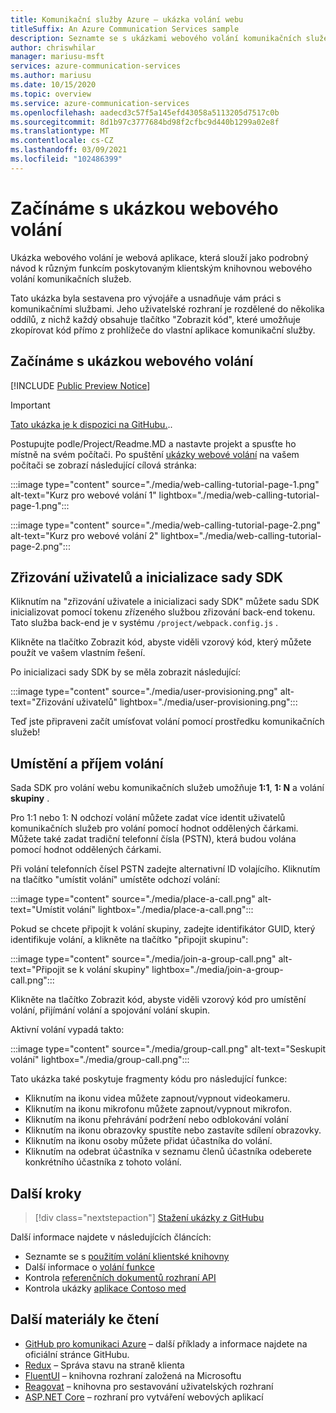 ```yaml
---
title: Komunikační služby Azure – ukázka volání webu
titleSuffix: An Azure Communication Services sample
description: Seznamte se s ukázkami webového volání komunikačních služeb
author: chriswhilar
manager: mariusu-msft
services: azure-communication-services
ms.author: mariusu
ms.date: 10/15/2020
ms.topic: overview
ms.service: azure-communication-services
ms.openlocfilehash: aadecd3c57f5a145efd43058a5113205d7517c0b
ms.sourcegitcommit: 8d1b97c3777684bd98f2cfbc9d440b1299a02e8f
ms.translationtype: MT
ms.contentlocale: cs-CZ
ms.lasthandoff: 03/09/2021
ms.locfileid: "102486399"
---
```

# <a name="get-started-with-the-web-calling-sample"></a>Začínáme s ukázkou webového volání

Ukázka webového volání je webová aplikace, která slouží jako podrobný návod k různým funkcím poskytovaným klientským knihovnou webového volání komunikačních služeb.

Tato ukázka byla sestavena pro vývojáře a usnadňuje vám práci s komunikačními službami. Jeho uživatelské rozhraní je rozdělené do několika oddílů, z nichž každý obsahuje tlačítko "Zobrazit kód", které umožňuje zkopírovat kód přímo z prohlížeče do vlastní aplikace komunikační služby.

## <a name="get-started-with-the-web-calling-sample"></a>Začínáme s ukázkou webového volání

[!INCLUDE [Public Preview Notice](../includes/public-preview-include.md)]


> [!IMPORTANT]
> [Tato ukázka je k dispozici na GitHubu.](https://github.com/Azure-Samples/communication-services-web-calling-tutorial/)..

Postupujte podle/Project/Readme.MD a nastavte projekt a spusťte ho místně na svém počítači.
Po spuštění [ukázky webové volání](https://github.com/Azure-Samples/communication-services-web-calling-tutorial) na vašem počítači se zobrazí následující cílová stránka:

:::image type="content" source="./media/web-calling-tutorial-page-1.png" alt-text="Kurz pro webové volání 1" lightbox="./media/web-calling-tutorial-page-1.png":::

:::image type="content" source="./media/web-calling-tutorial-page-2.png" alt-text="Kurz pro webové volání 2" lightbox="./media/web-calling-tutorial-page-2.png":::

## <a name="user-provisioning-and-sdk-initialization"></a>Zřizování uživatelů a inicializace sady SDK

Kliknutím na "zřizování uživatele a inicializaci sady SDK" můžete sadu SDK inicializovat pomocí tokenu zřízeného službou zřizování back-end tokenu. Tato služba back-end je v systému `/project/webpack.config.js` .

Klikněte na tlačítko Zobrazit kód, abyste viděli vzorový kód, který můžete použít ve vašem vlastním řešení.

Po inicializaci sady SDK by se měla zobrazit následující:

:::image type="content" source="./media/user-provisioning.png" alt-text="Zřizování uživatelů" lightbox="./media/user-provisioning.png":::

Teď jste připraveni začít umísťovat volání pomocí prostředku komunikačních služeb!

## <a name="placing-and-receiving-calls"></a>Umístění a příjem volání

Sada SDK pro volání webu komunikačních služeb umožňuje **1:1**, **1: N** a volání **skupiny** .

Pro 1:1 nebo 1: N odchozí volání můžete zadat více identit uživatelů komunikačních služeb pro volání pomocí hodnot oddělených čárkami. Můžete také zadat tradiční telefonní čísla (PSTN), která budou volána pomocí hodnot oddělených čárkami.

Při volání telefonních čísel PSTN zadejte alternativní ID volajícího. Kliknutím na tlačítko "umístit volání" umístěte odchozí volání:

:::image type="content" source="./media/place-a-call.png" alt-text="Umístit volání" lightbox="./media/place-a-call.png":::

Pokud se chcete připojit k volání skupiny, zadejte identifikátor GUID, který identifikuje volání, a klikněte na tlačítko "připojit skupinu":

:::image type="content" source="./media/join-a-group-call.png" alt-text="Připojit se k volání skupiny" lightbox="./media/join-a-group-call.png":::

Klikněte na tlačítko Zobrazit kód, abyste viděli vzorový kód pro umístění volání, přijímání volání a spojování volání skupin.

Aktivní volání vypadá takto:

:::image type="content" source="./media/group-call.png" alt-text="Seskupit volání" lightbox="./media/group-call.png":::

Tato ukázka také poskytuje fragmenty kódu pro následující funkce:

  - Kliknutím na ikonu videa můžete zapnout/vypnout videokameru.
  - Kliknutím na ikonu mikrofonu můžete zapnout/vypnout mikrofon.
  - Kliknutím na ikonu přehrávání podržení nebo odblokování volání
  - Kliknutím na ikonu obrazovky spustíte nebo zastavíte sdílení obrazovky.
  - Kliknutím na ikonu osoby můžete přidat účastníka do volání.
  - Kliknutím na odebrat účastníka v seznamu členů účastníka odeberete konkrétního účastníka z tohoto volání.


## <a name="next-steps"></a>Další kroky

>[!div class="nextstepaction"]
>[Stažení ukázky z GitHubu](https://github.com/Azure-Samples/communication-services-web-calling-tutorial/)

Další informace najdete v následujících článcích:

- Seznamte se s [použitím volání klientské knihovny](../quickstarts/voice-video-calling/calling-client-samples.md)
- Další informace o [volání funkce](../concepts/voice-video-calling/about-call-types.md)
- Kontrola [referenčních dokumentů rozhraní API](/javascript/api/azure-communication-services/@azure/communication-calling/?view=azure-communication-services-js)
- Kontrola ukázky [aplikace Contoso med](https://github.com/Azure-Samples/communication-services-contoso-med-app)

## <a name="additional-reading"></a>Další materiály ke čtení

- [GitHub pro komunikaci Azure](https://github.com/Azure/communication) – další příklady a informace najdete na oficiální stránce GitHubu.
- [Redux](https://redux.js.org/) – Správa stavu na straně klienta
- [FluentUI](https://aka.ms/fluent-ui) – knihovna rozhraní založená na Microsoftu
- [Reagovat](https://reactjs.org/) – knihovna pro sestavování uživatelských rozhraní
- [ASP.NET Core](/aspnet/core/introduction-to-aspnet-core?preserve-view=true&view=aspnetcore-3.1) – rozhraní pro vytváření webových aplikací
